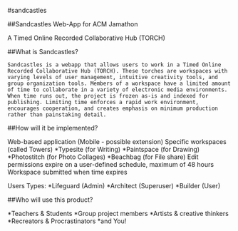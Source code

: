 #sandcastles

##Sandcastles Web-App for ACM Jamathon

A Timed Online Recorded Collaborative Hub (TORCH)

##What is Sandcastles?

	Sandcastles is a webapp that allows users to work in a Timed Online Recorded Collaborative Hub (TORCH). These torches are workspaces with varying levels of user management, intuitive creativity tools, and group organization tools. Members of a workspace have a limited amount of time to collaborate in a variety of electronic media environments. When time runs out, the project is frozen as-is and indexed for publishing. Limiting time enforces a rapid work environment, encourages cooperation, and creates emphasis on minimum production rather than painstaking detail.
	
##How will it be implemented?


Web-based application (Mobile - possible extension) 
Specific workspaces (called Towers)
*Typesite (for Writing)
*Paintspace (for Drawing)
*Photostitch (for Photo Collages)
*Beachbag (for File share)
Edit permissions expire on a user-defined schedule, maximum of 48 hours
Workspace submitted when time expires

Users Types:
*Lifeguard (Admin)
*Architect (Superuser)
*Builder (User)

##Who will use this product?

*Teachers & Students
*Group project members
*Artists & creative thinkers
*Recreators & Procrastinators
*and You!
